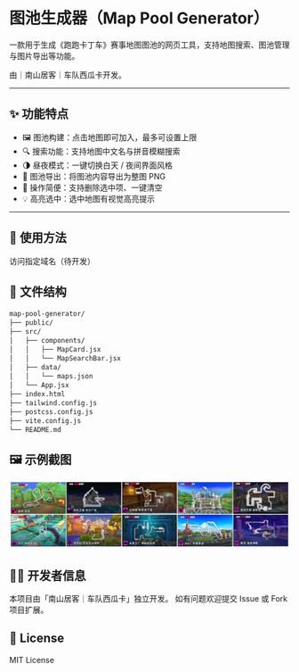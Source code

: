 # 图池生成器（Map Pool Generator）

一款用于生成《跑跑卡丁车》赛事地图图池的网页工具，支持地图搜索、图池管理与图片导出等功能。

由｜南山居客｜车队西瓜卡开发。

---

## ✨ 功能特点

- 🖼️ 图池构建：点击地图即可加入，最多可设置上限
- 🔍 搜索功能：支持地图中文名与拼音模糊搜索
- 🌗 昼夜模式：一键切换白天 / 夜间界面风格
- 🧩 图池导出：将图池内容导出为整图 PNG
- 🧹 操作简便：支持删除选中项、一键清空
- 💡 高亮选中：选中地图有视觉高亮提示

---

## 🚀 使用方法

访问指定域名（待开发）

## 📃 文件结构

```plain-text
map-pool-generator/
├── public/
├── src/
│   ├── components/
│   │   ├── MapCard.jsx
│   │   └── MapSearchBar.jsx
│   ├── data/
│   │   └── maps.json
│   └── App.jsx
├── index.html
├── tailwind.config.js
├── postcss.config.js
├── vite.config.js
└── README.md
```

## 🖼️ 示例截图
![test_image.png](test_image.png)

## 🧑‍💻 开发者信息

本项目由「南山居客｜车队西瓜卡」独立开发。
如有问题欢迎提交 Issue 或 Fork 项目扩展。

## 📄 License

MIT License
